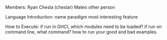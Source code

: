 Members:
  Ryan Chesla (cheslar)
  Mateo 
  other person

Language Introduction:
  name
  paradigm
  most interesting feature

How to Execute:
  if run in GHCI, which modules need to be loaded?
  if run on command line, what command?
  how to run your good and bad examples.
